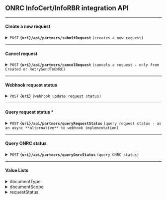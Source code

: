 

## ONRC InfoCert/InfoRBR integration API

------------------------------------------------------------------------------------------

#### Create a new request

<details>
 <summary><code>POST</code> <code><b>{uri}/api/partners/submitRequest</b></code> <code>(creates a new request)</code></summary>

##### Endpoint

> | Key      | Value               | description                                                           |
> |-----------|-------------------------|-----------------------------------------------------------------------|
> | uri      | String  | Provided by OpenCode (STAGING / PROD)  |

##### Headers

> | Key      | Value               | description                                                           |
> |-----------|-------------------------|-----------------------------------------------------------------------|
> | Authorization      | Basic Auth   | Provided by OpenCode  |
> | X-OCD-Partner      | String   | Provided by OpenCode  |

##### Body

> | name      |  type     | data type               | description                                                           |
> |-----------|-----------|-------------------------|-----------------------------------------------------------------------|
> | cui      |  required | String   | Company identifier (without "RO")  |
> | documentType      |  required | String   | From value list (see bottom) |
> | documentScope      |  required | String   | From value list (see bottom) |
> | priority      |  required | String   | Low / High  |
> | partnerRef      |  required | String   | Partner's **unique internal ID** of request  |

###### Example
```bash
curl -L 'https://$uri/api/partners/submitRequest' \
-u '$user:$password' \
-H 'X-OCD-Partner: $partnerId' \
-H 'Content-Type: application/json' \
-d '{
    "cui":  "32332105",
    "documentType":  "InfoCERT - Certificat constatator de bază",
    "documentScope":  "Agenția Națională pentru Ocuparea Forței de Muncă",
    "priority":  "Low",
    "partnerRef":  "12345"
}'
```

##### Responses

> | http code     | content-type                      | response                                                            |
> |---------------|-----------------------------------|---------------------------------------------------------------------|
> | `200`         | `application/json`        | object (JSON)                             |
> | `400`         | `text/html;charset=utf-8` | None   |
> | `401`         | `text/html;charset=utf-8`         | None                                   |


##### Response Body

> | name      |   data type               | description                   |
> |-----------|-----------|-------------------------|
> | requestId      |   String   | Internal request ID  |

###### Example
```json
{
"requestId":  "jrurF1FhZ7nuyYAdy6Xm"
}
```

</details>

------------------------------------------------------------------------------------------

#### Cancel request

<details>
 <summary><code>POST</code> <code><b>{uri}/api/partners/cancelRequest</b></code> <code>(cancels a request - only from Created or RetrySendToONRC)</code></summary>

##### Endpoint

> | Key      | Value               | description                                                           |
> |-----------|-------------------------|-----------------------------------------------------------------------|
> | uri      | String  | Provided by OpenCode (STAGING / PROD)  |

##### Headers

> | Key      | Value               | description                                                           |
> |-----------|-------------------------|-----------------------------------------------------------------------|
> | Authorization      | Basic Auth   | Provided by OpenCode  |
> | X-OCD-Partner      | String   | Provided by OpenCode  |

##### Body

> | name      |  type     | data type               | description                                                           |
> |-----------|-----------|-------------------------|-----------------------------------------------------------------------|
> | requestId      |  required | String   | Internal request ID  |

###### Example
```bash
curl -L 'https://$uri/api/partners/cancelRequest' \
-u '$user:$password' \
-H 'X-OCD-Partner: $partnerId' \
-H 'Content-Type: application/json' \
-d '{
    "requestId": "jrurF1FhZ7nuyYAdy6Xm"
}'
```

##### Responses

> | http code     | content-type                      | response                                                            |
> |---------------|-----------------------------------|---------------------------------------------------------------------|
> | `200`         | `application/json`        | object (JSON)    |
> | `400`         | `text/html;charset=utf-8` | None   |
> | `401`         | `text/html;charset=utf-8`         | None  |
> | `404`         | `text/html;charset=utf-8`         | None  |
> | `409`         | `text/html;charset=utf-8`         | None  |


##### Response Body

> | name      |   data type               | description                   |
> |-----------|-----------|-------------------------|
> | requestId      |   String   | Internal request ID  |
> | requestStatus      |   String   | Request Status - Cancelled  |

###### Example
```json
{
"requestId":  "jrurF1FhZ7nuyYAdy6Xm",
"requestStatus": "Cancelled"
}
```

</details>

------------------------------------------------------------------------------------------

#### Webhook request status

<details>
 <summary><code>POST</code> <code><b>{uri}</b></code> <code>(webhook update request status)</code></summary>

##### Endpoint

> | Key      | Value               | description                                                           |
> |-----------|-------------------------|-----------------------------------------------------------------------|
> | uri      | String  | Provided by Partner  |


##### Headers

> | Key      | Value               | description                                                           |
> |----------|---------------------|-----------------------------------------------------------------------|
> | Authorization      | Basic Auth or None   | Provided by Partner  |

##### Body

> | name      |  present on request status     | data type               | description                                                           |
> |-----------|-----------|-------------------------|-----------------------------------------------------------------------|
> | requestId      | all |   String   | Internal request ID  |
> | partnerRef      | all |   String   | Partner's unique internal ID of request  |
> | requestStatus      | all |   String   | Request Status  |
> | onrcPortalNo | SentToONRC | String | ONRC Portal Number (ID) |
> | docUri      | DoneONRC,Finalised|   String   | Direct download URI for generated document (present only if generated)  |
> | onrcInvoiceUri | Finalised* | String | Direct download URI for ONRC invoice (only for partners with self-invoice) |

###### Examples
```json
{
"requestId": "jrurF1FhZ7nuyYAdy6Xm",
"partnerRef":  "12345",
"requestStatus":  "SentToONRC",
"onrcPortalNo": "856012"
}
```
```json
{
"requestId": "jrurF1FhZ7nuyYAdy6Xm",
"partnerRef":  "12345",
"requestStatus":  "DoneONRC",
"docUri":  "https://firebasestorage.googleapis.com/v0/b/certificatconstatator-dev.appspot.com/o/2022_7_25_certificat273627-10S0Q.pdf?alt=media&token=ee42cf9c-c185-4291-9537-8bb518533218"
}
```
```json
{
"requestId": "jrurF1FhZ7nuyYAdy6Xm",
"partnerRef":  "d5f3af8e",
"requestStatus":  "Finalised",
"docUri":  "https://firebasestorage.googleapis.com/v0/b/certificatconstatator-dev.appspot.com/o/2022_7_25_certificat273627-10S0Q.pdf?alt=media&token=ee42cf9c-c185-4291-9537-8bb518533218",
"onrcInvoiceUri":  "https://firebasestorage.googleapis.com/v0/b/certificatconstatator-dev.appspot.com/o/_data1_portal_ccfil_certificate_2023_1_1_factura465298-MZX87.pdf?alt=media&token=a72fd4a8-b62d-43ab-a2de-5d34d7a2a353"
}
```

##### Responses

> | http code     | content-type                      | response                                                            |
> |---------------|-----------------------------------|---------------------------------------------------------------------|
> | `200`         | `application/json`        | Any    |


</details>

------------------------------------------------------------------------------------------

#### Query request status *

<details>
 <summary><code>POST</code> <code><b>{uri}/api/partners/queryRequestStatus</b></code> <code>(query request status - as an async **alternative** to webhook implementation)</code></summary>

##### Endpoint

> | Key      | Value               | description                                                           |
> |-----------|-------------------------|-----------------------------------------------------------------------|
> | uri      | String  | Provided by OpenCode (STAGING / PROD)  |


##### Headers

> | Key      | Value               | description                                                           |
> |----------|---------------------|-----------------------------------------------------------------------|
> | Authorization      | Basic Auth   | Provided by OpenCode  |
> | X-OCD-Partner      | String   | Provided by OpenCode  |

##### Body

> | name      |  type     | data type               | description                                                           |
> |-----------|-----------|-------------------------|-----------------------------------------------------------------------|
> | requestId      |  required | String   | Internal request ID  |

###### Example
```bash
curl -L 'https://$uri/api/partners/queryRequestStatus' \
-u '$user:$password' \
-H 'X-OCD-Partner: $partnerId' \
-H 'Content-Type: application/json' \
-d '{
    "requestId": "jrurF1FhZ7nuyYAdy6Xm"
}'
```

##### Responses

> | http code     | content-type                      | response                                                            |
> |---------------|-----------------------------------|---------------------------------------------------------------------|
> | `200`         | `application/json`        | object (JSON)    |
> | `400`         | `text/html;charset=utf-8` | None   |
> | `401`         | `text/html;charset=utf-8`         | None  |
> | `404`         | `text/html;charset=utf-8`         | None  |


##### Response Body

> | name        |   data type  | description                                       |
> |-------------|--------------|---------------------------------------------------|
> | requestId      |   String   | Internal request ID  |
> | partnerRef      |   String   | Partner's **unique internal ID** of request  |
> | requestStatus      |   String   | Request Status  |
> | onrcPortalNo | String | ONRC Portal Number |
> | docUri      |   String   | Direct download URI for generated document (present only if generated)  |
> | onrcInvoiceUri | String | Direct download URI for ONRC invoice (only for partners with self-invoice) |

###### Example
```json
{
"requestId": "jrurF1FhZ7nuyYAdy6Xm",
"partnerRef":  "12345",
"requestStatus":  "Finalised",
"onrcPortalNo": "856012",
"docUri":  "https://firebasestorage.googleapis.com/v0/b/certificatconstatator-dev.appspot.com/o/2022_7_25_certificat273627-10S0Q.pdf?alt=media&token=ee42cf9c-c185-4291-9537-8bb518533218",
"onrcInvoiceUri":  "https://firebasestorage.googleapis.com/v0/b/certificatconstatator-dev.appspot.com/o/_data1_portal_ccfil_certificate_2023_1_1_factura465298-MZX87.pdf?alt=media&token=a72fd4a8-b62d-43ab-a2de-5d34d7a2a353"
}
```

</details>

------------------------------------------------------------------------------------------

#### Query ONRC status

<details>
 <summary><code>POST</code> <code><b>{uri}/api/partners/queryOnrcStatus</b></code> <code>(query ONRC status)</code></summary>

##### Endpoint

> | Key      | Value               | description                                                           |
> |-----------|-------------------------|-----------------------------------------------------------------------|
> | uri      | String  | Provided by OpenCode (STAGING / PROD)  |


##### Headers

> | Key      | Value               | description                                                           |
> |----------|---------------------|-----------------------------------------------------------------------|
> | Authorization      | Basic Auth   | Provided by OpenCode  |
> | X-OCD-Partner      | String   | Provided by OpenCode  |


###### Example
```bash
curl -L 'https://$uri/api/partners/queryOnrcStatus' \
-u '$user:$password' \
-H 'X-OCD-Partner: $partnerId' 
```

##### Responses

> | http code     | content-type                      | response                                                            |
> |---------------|-----------------------------------|---------------------------------------------------------------------|
> | `200`         | `application/json`        | object (JSON)    |
> | `401`         | `text/html;charset=utf-8`         | None  |


##### Response Body

> | name        |   data type  | description                                       |
> |-------------|--------------|---------------------------------------------------|
> | isInfoCertActive      |   String   | "true" / "false" string values  |

###### Example
```json
{
"isInfoCertActive": "true"
}
```

</details>

------------------------------------------------------------------------------------------
#### Value Lists
<details>
 <summary>documentType</summary>
 
 ```javascript
 "InfoCERT - Certificat constatator de bază"
 "InfoCERT - Certificat constatator fonduri IMM"
 "InfoCERT - Certificat constatator pentru insolvență"
 "InfoRBR - Situatie la zi"
 "InfoRBR - Raport istoric"
 ```
</details>

<details>
 <summary>documentScope</summary>
 
 <blockquote>
 
 <details>
	 <summary>documentType = <code>"InfoCERT - Certificat constatator de bază"</code></summary>
  <blockquote>
  <code>"Informare"
"Accesare Fonduri"
"Accesare Fonduri Europene"
"Administratia financiara"
"Administraţia Fondului pentru Mediu"
"Administrația Finanțelor Publice"
"Agenţia pentru Finanţarea Investiţiilor Rurale (AFIR)"
"Agenția de Plăți și Intervenții în Agricultură"
"Agenția Națională de Administrare Fiscală"
"Agenția Națională pentru Ocuparea Forței de Muncă"
"Agenția Națională pentru Protecția Mediului"
"Agenția Națională pentru Resurse Minerale"
"Ambasadă"
"Atestare ANRE"
"Autoritatea Rutieră Română"
"Autorizare"
"Banca Națională a României"
"Bancă"
"Birou notar public"
"Casa Națională de Asigurări de Sănătate"
"Casa Națională de Pensii"
"Direcţia Generală a Vămilor"
"Eliberare cazier judiciar"
"Fonduri SAPARD"
"Insolvență"
"Inspectoratul General pentru Imigrări"
"Instanță"
"Leasing"
"Licitație"
"Ministerul Economiei, Energiei și Mediului de Afaceri"
"Ministerul Muncii și Justiţiei Sociale"
"Obținere viză"
"Oficiul de Cadastru și Publicitate Imobiliară"
"Parchet"
"Poliție"
"Primãrie"
"PSIPAN"
"Registrul Auto Român"
"Registrul Operatorilor Intracomunitari"
"Înregistrare în scopuri de TVA"</code>
	</details>
 <details>
	 <summary>documentType = <code>"InfoCERT - Certificat constatator fonduri IMM"</code></summary>
  <blockquote>
  <code>"Accesare Fonduri"
"Accesare Fonduri Europene"
"Agenţia pentru Finanţarea Investiţiilor Rurale (AFIR)"
"Agenția de Plăți și Intervenții în Agricultură"
"Fonduri IMM"
"Fonduri SAPARD"
"MINIMIS"
"Ministerul Economiei, Energiei și Mediului de Afaceri"
"Ministerul Muncii și Justiţiei Sociale"
"Primãrie"</code>
	</details>
 <details>
	 <summary>documentType = <code>"InfoCERT - Certificat constatator pentru insolvență"</code></summary>
  <blockquote>
<code>"Birou notar public"
"Licitație"
"Procedura de insolventa"
"Tribunal"</code>
	</details>
<details>
	<summary>documentType = <code>"InfoRBR - Situatie la zi"</code></summary>
  <blockquote>
  <code>"Informare"</code>
</details>
<details>
	<summary>documentType = <code>"InfoRBR - Raport istoric"</code></summary>
  <blockquote>
  <code>"Informare"</code>
</details>
</details>

<details>
 <summary>requestStatus</summary>
 
> | Option   |  Description                                                           |
> |----------|----------------------------------------------------------------|
> | Created      | Request received and loaded to backend systems  |
> | Cancelled | Request cancelled by partner |
> | SendingToONRC      | In progress - API create ONRC request |
> | RetrySendToONRC | Postponed - API create ONRC request |
> | SentToONRC | Request is sent to ONRC and waiting for document |
> | DownloadONRC | In progress - check ONRC for document generation |
> | RetryDownloadONRC | Postponed - check ONRC for document generation |
> | DoneONRC | Document is generated and available |
> | InvoiceGeneratedONRC | ONRC invoice is generated and available |
> | Finalised | Request is finalised |

</details>
